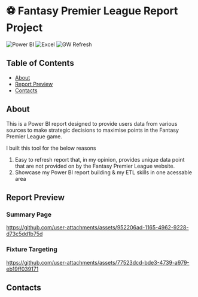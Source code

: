 
# ⚽ Fantasy Premier League Report Project

![Power BI](https://img.shields.io/badge/Power%20BI-d9b300)
![Excel](https://img.shields.io/badge/Excel-brightgreen)
![GW Refresh](https://img.shields.io/badge/Latest%20GW%20Refresh-7-brightgreen)

## Table of Contents
  - [About](#about)
  - [Report Preview](#report-preview)
  - [Contacts](#contacts)
  
## About
This is a Power BI report designed to provide users data from various sources to make strategic decisions to maximise points in the Fantasy Premier League game.

I built this tool for the below reasons
  1. Easy to refresh report that, in my opinion, provides unique data point that are not provided on by the Fantasy Premier League website.
  2. Showcase my Power BI report building & my ETL skills in one acessable area

## Report Preview

### Summary Page

https://github.com/user-attachments/assets/952206ad-1165-4962-9228-d73c5dd1b75d

### Fixture Targeting

https://github.com/user-attachments/assets/77523dcd-bde3-4739-a979-eb19ff039171

## Contacts

